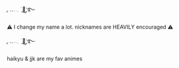 ִֶָ. ..𓂃 ࣪ ִֶָ🪽་༘࿐



⚠️ I change my name a lot. nicknames are HEAVILY encouraged ⚠️



ִֶָ. ..𓂃 ࣪ ִֶָ🪽་༘࿐



haikyu & jjk are my fav animes

